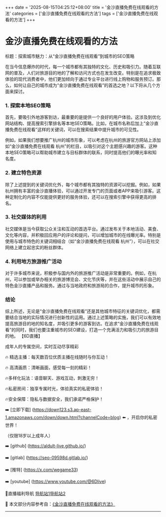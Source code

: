 +++
date = '2025-08-15T04:25:12+08:00'
title = '金沙直播免费在线观看的方法'
categories = ['金沙直播免费在线观看的方法']
tags = ['金沙直播免费在线观看的方法']
+++

# 金沙直播免费在线观看的方法

标题：探索城市魅力：从“金沙直播免费在线观看”到城市的SEO策略

在当今信息爆炸的时代，每一个城市都有其独特的文化、历史和吸引力。随着互联网的普及，人们对旅游目的地的了解和访问方式也在发生改变。特别是在追求极致体验的现代消费者中，他们更加倾向于通过专业平台进行线上购物和服务预订。那么，如何让自己的城市成为“金沙直播免费在线观看”的首选之地？以下将从几个方面来探讨。

### 1. 探索本地SEO策略

首先，要吸引外地游客到访，最重要的是提供一个良好的用户体验。这涉及到优化网站结构、提高搜索引擎排名等本地SEO策略。比如，在城市名称后加上“金沙直播免费在线观看”这样的关键词，可以在搜索结果中提升城市的可见性。

例如，如果我们想要推广杭州的城市形象，可以考虑在杭州的旅游官方网站上添加如“金沙直播免费在线观看 杭州”的栏目，以吸引对这个主题感兴趣的游客。这种本地SEO策略可以帮助城市建立与目标群体的联系，同时提高他们的曝光率和知名度。

### 2. 建立特色资源

除了上述提到的关键词优化外，每个城市都有其独特的资源可以挖掘。例如，如果杭州拥有丰富的金沙直播体验，可以通过开发专门的页面或者APP来吸引游客。这种定制化的内容不仅能提供更好的服务体验，还可以在搜索引擎中获得更高的排名。

### 3. 社交媒体的利用

社交媒体是当今获取公众关注和互动的首选平台。通过发布关于本地活动、美食、文化等内容，并积极回应用户的评论和提问，可以增加城市的在线曝光率。特别是使用与城市特色的关键词相结合（如“金沙直播免费在线观看 杭州”），可以在社交网络上建立起忠实的粉丝群体。

### 4. 利用地方旅游推广活动

对于许多城市来说，积极参与国内外的旅游推广活动是非常重要的。例如，在杭州，可以参加或举办相关的旅游博览会、文化节庆等，并在这些活动中展示自己的特色金沙直播产品和服务。通过与当地政府和旅游局的合作，提升城市的形象。

### 结论

综上所述，无论是“金沙直播免费在线观看”还是其他城市特征的关键词优化，都需要结合当地的实际情况进行创新性的运用。通过上述策略的实施，我们可以有效地提高旅游目的地的知名度，并吸引更多的游客到访。在追求“金沙直播免费在线观看”的同时，我们也要注重城市的SEO建设，打造一个充满活力和吸引力的旅游目的地。
【6D直播】

 成年人的专属空间，实时互动尽享精彩

🔥 精选主播：每天数百位优质主播在线随时与你互动！

🔥 高清画质：清晰画面，感受每一刻的精彩！

🔥多样化玩法：语音聊天、游戏互动，刺激无穷！

🔥私密房间：独享专属时光，体验真实的私密体验！

🔥安全保障：隐私与数据安全，我们承诺严格保护！

➡️ [立即下载] (https://down123.s3.ap-east-1.amazonaws.com/down/down.html?channelCode=blog) ⬅️ ，开启你的私密世界！

 （仅限18岁以上成年人）

➡️ [github] (https://aldult-live.github.io/)

➡️ [gitlab] (https://seo-09598d.gitlab.io/)

➡️ [推特] (https://x.com/wegame33)

➡️ [youtube] (https://www.youtube.com/@6Dlive)

🔞直播福利导航   [导航站1](https://webstack-86085a.gitlab.io/)[导航站2](https://onlygit123-2.github.io/)

📘 本文部分内容参考自：[《金沙直播免费在线观看的方法》](https://webstack-hugo-1.pages.dev/)

---
